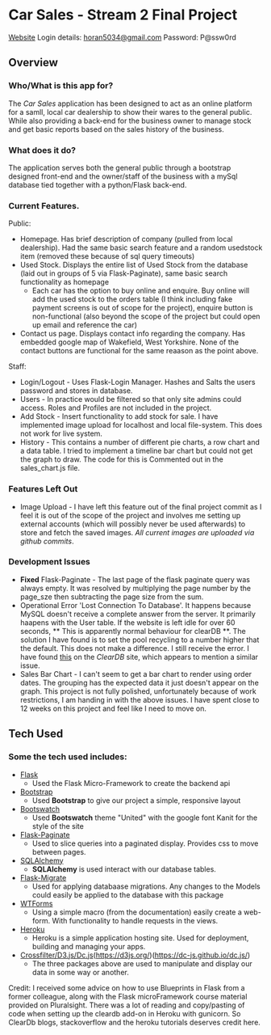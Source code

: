 # Car Sales - Stream 2 Final Project
[Website](https://powerful-thicket-24705.herokuapp.com/)
Login details: horan5034@gmail.com
Password: P@ssw0rd

## Overview

### Who/What is this app for?
 
The *Car Sales* application has been designed to act as an online platform for a samll, local car dealership to show their wares to the general public. While also providing a back-end for the business owner to manage stock and get basic reports based on the sales history of the business. 
 
### What does it do?
 
The application serves both the general public through a bootstrap designed front-end and the owner/staff of the business with a mySql database tied together with a python/Flask back-end.


### Current Features. 

Public:
  - Homepage. Has brief description of company (pulled from local dealership). Had the same basic search feature and a random usedstock item (removed these because of sql query timeouts) 
  - Used Stock. Displays the entire list of Used Stock from the database (laid out in groups of 5 via Flask-Paginate), same basic search functionality as homepage
    - Each car has the option to buy online and enquire. Buy online will add the used stock to the orders table (I think including fake payment screens is out of scope for the project), enquire button is non-functional (also beyond the scope of the project but could open up email and reference the car) 
  - Contact us page. Displays contact info regarding the company. Has embedded google map of Wakefield, West Yorkshire. None of the contact buttons are functional for the same reaason as the point above. 

Staff: 
  - Login/Logout - Uses Flask-Login Manager. Hashes and Salts the users password and stores in database. 
  - Users - In practice would be filtered so that only site admins could access. Roles and Profiles are not included in the project. 
  - Add Stock - Insert functionality to add stock for sale. I have implemented image upload for localhost and local file-system. This does not work for live system. 
  - History - This contains a number of different pie charts, a row chart and a data table. I tried to implement a timeline bar chart but could not get the graph to draw. The code for this is Commented out in the sales_chart.js file. 

### Features Left Out 
  - Image Upload - I have left this feature out of the final project commit as I feel it is out of the scope of the project and involves me setting up external accounts (which will possibly never be used afterwards) to store and fetch the saved images. *All current images are uploaded via github commits*. 


### Development Issues
  - **Fixed** Flask-Paginate - The last page of the flask paginate query was always empty. It was resolved by multiplying the page number by the page_sze then subtracting the page size from the sum.  
  - Operational Error 'Lost Connection To Database'. It happens because MySQL doesn't receive a complete answer from the server. It primarily haapens with the User table. If the website is left idle for over 60 seconds,
  ** This is apparently normal behaviour for clearDB **. The solution I have found is to set the pool recycling to a number higher that the default. This does not make a difference. I still receive the error.
  I have found [this](https://www.cleardb.com/blog/entry?id=common-problems-2) on the *ClearDB* site, which appears to mention a similar issue.
  - Sales Bar Chart - I can't seem to get a bar chart to render using order dates. The grouping has the expected data it just doesn't appear on the graph. 
  This project is not fully polished, unfortunately because of work restrictions, I am handing in with the above issues. I have spent close to 12 weeks on this project and feel like I need to move on.  
  

## Tech Used

### Some the tech used includes:
- [Flask](http://flask.pocoo.org//)
    - Used the Flask Micro-Framework to create the backend api
- [Bootstrap](http://getbootstrap.com/)
    - Used **Bootstrap** to give our project a simple, responsive layout
- [Bootswatch](https://bootswatch.com/united/)
    - Used **Bootswatch** theme "United" with the google font Kanit for the style of the site
- [Flask-Paginate](https://pythonhosted.org/Flask-paginate/)
    - Used to slice queries into a paginated display. Provides css to move between pages.
- [SQLAlchemy](https://www.sqlalchemy.org/)
    - **SQLAlchemy** is used interact with our database tables. 
- [Flask-Migrate](https://flask-migrate.readthedocs.io/en/latest/)
    - Used for applying databaase migrations. Any changes to the Models could easily be applied to the database with this package
- [WTForms](https://wtforms.readthedocs.io/en/latest/)
    - Using a simple macro (from the documentation) easily create a web-form. With functionality to handle requests in the views.
- [Heroku](https://dashboard.heroku.com)
    - Heroku is a simple application hosting site. Used for deployment, building and managing your apps. 
- [Crossfilter/D3.js/Dc.js](http://square.github.io/crossfilter/)(https://d3js.org/)(https://dc-js.github.io/dc.js/)
    - The three packages above are used to manipulate and display our data in some way or another. 


Credit: I received some advice on how to use Blueprints in Flask from a former colleague, along with the Flask microFramework course material provided on Pluralsight. 
        There was a lot of reading and copy/pasting of code when setting up the cleardb add-on in Heroku with gunicorn. So ClearDb blogs, stackoverflow and the heroku tutorials deserves credit here.
